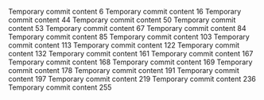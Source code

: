 Temporary commit content 6
Temporary commit content 16
Temporary commit content 44
Temporary commit content 50
Temporary commit content 53
Temporary commit content 67
Temporary commit content 84
Temporary commit content 85
Temporary commit content 103
Temporary commit content 113
Temporary commit content 122
Temporary commit content 132
Temporary commit content 161
Temporary commit content 167
Temporary commit content 168
Temporary commit content 169
Temporary commit content 178
Temporary commit content 191
Temporary commit content 197
Temporary commit content 219
Temporary commit content 236
Temporary commit content 255
